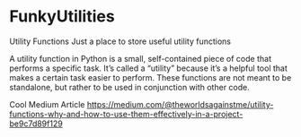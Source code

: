 # FunkyUtilities
Utility Functions 
Just a place to store useful utility functions

A utility function in Python is a small, self-contained piece of code that performs a specific task. It’s called a “utility” because it’s a helpful tool that makes a certain task easier to perform. These functions are not meant to be standalone, but rather to be used in conjunction with other code.

Cool Medium Article
https://medium.com/@theworldsagainstme/utility-functions-why-and-how-to-use-them-effectively-in-a-project-be9c7d89f129
